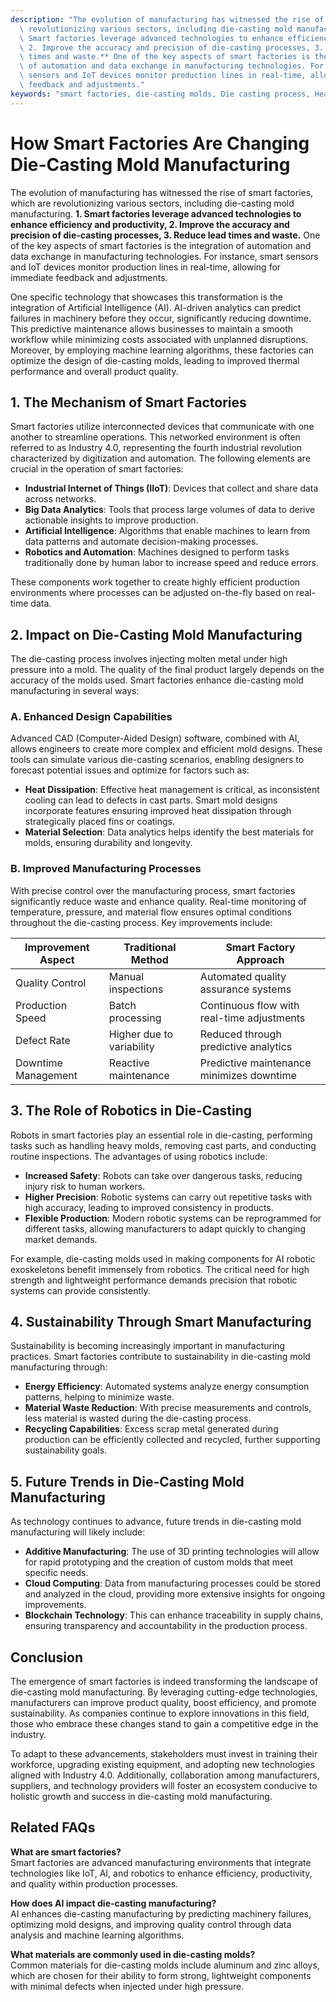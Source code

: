 ```yaml
---
description: "The evolution of manufacturing has witnessed the rise of smart factories, which are\
  \ revolutionizing various sectors, including die-casting mold manufacturing. **1.\
  \ Smart factories leverage advanced technologies to enhance efficiency and productivity,\
  \ 2. Improve the accuracy and precision of die-casting processes, 3. Reduce lead\
  \ times and waste.** One of the key aspects of smart factories is the integration\
  \ of automation and data exchange in manufacturing technologies. For instance, smart\
  \ sensors and IoT devices monitor production lines in real-time, allowing for immediate\
  \ feedback and adjustments."
keywords: "smart factories, die-casting molds, Die casting process, Heat dissipation performance"
---
```

# How Smart Factories Are Changing Die-Casting Mold Manufacturing

The evolution of manufacturing has witnessed the rise of smart factories, which are revolutionizing various sectors, including die-casting mold manufacturing. **1. Smart factories leverage advanced technologies to enhance efficiency and productivity, 2. Improve the accuracy and precision of die-casting processes, 3. Reduce lead times and waste.** One of the key aspects of smart factories is the integration of automation and data exchange in manufacturing technologies. For instance, smart sensors and IoT devices monitor production lines in real-time, allowing for immediate feedback and adjustments.

One specific technology that showcases this transformation is the integration of Artificial Intelligence (AI). AI-driven analytics can predict failures in machinery before they occur, significantly reducing downtime. This predictive maintenance allows businesses to maintain a smooth workflow while minimizing costs associated with unplanned disruptions. Moreover, by employing machine learning algorithms, these factories can optimize the design of die-casting molds, leading to improved thermal performance and overall product quality.

## **1. The Mechanism of Smart Factories**

Smart factories utilize interconnected devices that communicate with one another to streamline operations. This networked environment is often referred to as Industry 4.0, representing the fourth industrial revolution characterized by digitization and automation. The following elements are crucial in the operation of smart factories:

- **Industrial Internet of Things (IIoT)**: Devices that collect and share data across networks.
- **Big Data Analytics**: Tools that process large volumes of data to derive actionable insights to improve production.
- **Artificial Intelligence**: Algorithms that enable machines to learn from data patterns and automate decision-making processes.
- **Robotics and Automation**: Machines designed to perform tasks traditionally done by human labor to increase speed and reduce errors.
  
These components work together to create highly efficient production environments where processes can be adjusted on-the-fly based on real-time data.

## **2. Impact on Die-Casting Mold Manufacturing**

The die-casting process involves injecting molten metal under high pressure into a mold. The quality of the final product largely depends on the accuracy of the molds used. Smart factories enhance die-casting mold manufacturing in several ways:

### **A. Enhanced Design Capabilities**

Advanced CAD (Computer-Aided Design) software, combined with AI, allows engineers to create more complex and efficient mold designs. These tools can simulate various die-casting scenarios, enabling designers to forecast potential issues and optimize for factors such as:

- **Heat Dissipation**: Effective heat management is critical, as inconsistent cooling can lead to defects in cast parts. Smart mold designs incorporate features ensuring improved heat dissipation through strategically placed fins or coatings.
- **Material Selection**: Data analytics helps identify the best materials for molds, ensuring durability and longevity.

### **B. Improved Manufacturing Processes**

With precise control over the manufacturing process, smart factories significantly reduce waste and enhance quality. Real-time monitoring of temperature, pressure, and material flow ensures optimal conditions throughout the die-casting process. Key improvements include:

| Improvement Aspect      | Traditional Method          | Smart Factory Approach          |
|-------------------------|-----------------------------|----------------------------------|
| Quality Control         | Manual inspections           | Automated quality assurance systems |
| Production Speed        | Batch processing             | Continuous flow with real-time adjustments |
| Defect Rate             | Higher due to variability    | Reduced through predictive analytics |
| Downtime Management     | Reactive maintenance          | Predictive maintenance minimizes downtime |

## **3. The Role of Robotics in Die-Casting**

Robots in smart factories play an essential role in die-casting, performing tasks such as handling heavy molds, removing cast parts, and conducting routine inspections. The advantages of using robotics include:

- **Increased Safety**: Robots can take over dangerous tasks, reducing injury risk to human workers.
- **Higher Precision**: Robotic systems can carry out repetitive tasks with high accuracy, leading to improved consistency in products.
- **Flexible Production**: Modern robotic systems can be reprogrammed for different tasks, allowing manufacturers to adapt quickly to changing market demands.

For example, die-casting molds used in making components for AI robotic exoskeletons benefit immensely from robotics. The critical need for high strength and lightweight performance demands precision that robotic systems can provide consistently.

## **4. Sustainability Through Smart Manufacturing**

Sustainability is becoming increasingly important in manufacturing practices. Smart factories contribute to sustainability in die-casting mold manufacturing through:

- **Energy Efficiency**: Automated systems analyze energy consumption patterns, helping to minimize waste.
- **Material Waste Reduction**: With precise measurements and controls, less material is wasted during the die-casting process.
- **Recycling Capabilities**: Excess scrap metal generated during production can be efficiently collected and recycled, further supporting sustainability goals.

## **5. Future Trends in Die-Casting Mold Manufacturing**

As technology continues to advance, future trends in die-casting mold manufacturing will likely include:

- **Additive Manufacturing**: The use of 3D printing technologies will allow for rapid prototyping and the creation of custom molds that meet specific needs.
- **Cloud Computing**: Data from manufacturing processes could be stored and analyzed in the cloud, providing more extensive insights for ongoing improvements.
- **Blockchain Technology**: This can enhance traceability in supply chains, ensuring transparency and accountability in the production process.

## Conclusion

The emergence of smart factories is indeed transforming the landscape of die-casting mold manufacturing. By leveraging cutting-edge technologies, manufacturers can improve product quality, boost efficiency, and promote sustainability. As companies continue to explore innovations in this field, those who embrace these changes stand to gain a competitive edge in the industry.

To adapt to these advancements, stakeholders must invest in training their workforce, upgrading existing equipment, and adopting new technologies aligned with Industry 4.0. Additionally, collaboration among manufacturers, suppliers, and technology providers will foster an ecosystem conducive to holistic growth and success in die-casting mold manufacturing.

## Related FAQs

**What are smart factories?**  
Smart factories are advanced manufacturing environments that integrate technologies like IoT, AI, and robotics to enhance efficiency, productivity, and quality within production processes.

**How does AI impact die-casting manufacturing?**  
AI enhances die-casting manufacturing by predicting machinery failures, optimizing mold designs, and improving quality control through data analysis and machine learning algorithms.

**What materials are commonly used in die-casting molds?**  
Common materials for die-casting molds include aluminum and zinc alloys, which are chosen for their ability to form strong, lightweight components with minimal defects when injected under high pressure.
